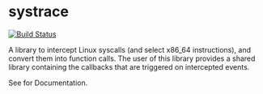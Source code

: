 # systrace

[![Build Status](https://dev.azure.com/iu-parfunc/systrace/_apis/build/status/systrace?branchName=master)](https://dev.azure.com/iu-parfunc/systrace/_build/latest?definitionId=1&branchName=master)

A library to intercept Linux syscalls (and select x86_64
instructions), and convert them into function calls.
The user of this library provides a shared library containing the
callbacks that are triggered on intercepted events.

See <TODO FINISHME> for Documentation.

